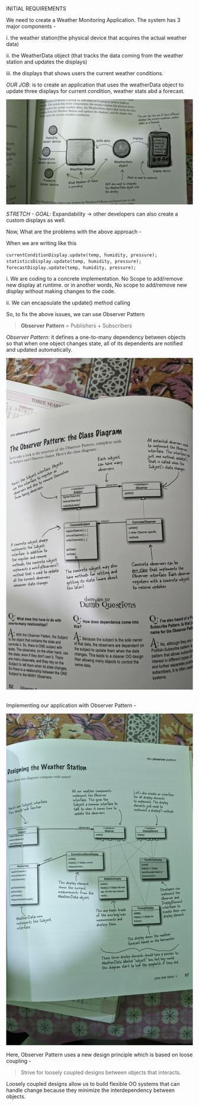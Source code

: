 INITIAL REQUIREMENTS

We need to create a Weather Monitoring Application. The system has 3 major components -

i. the weather station(the physical device that acquires the actual weather data)

ii. the WeatherData object (that tracks the data coming from the weather station and updates the displays)

iii. the displays that shows users the current weather conditions.

*OUR JOB*: is to create an application that uses the weatherData object to update three displays for current condition, weather stats abd a forecast.

![](https://github.com/chandan13tiwari/design-patterns/blob/master/src/main/resources/observer-pattern-diagrams/1.jpg)

*STRETCH - GOAL*: Expandability -> other developers can also create a custom displays as well.



Now, What are the problems with the above approach -

When we are writing like this

``currentConditionDisplay.update(temp, humidity, pressure);`` <br />
``statisticsDisplay.update(temp, humidity, pressure);``  <br />
``forecastDisplay.update(temp, humidity, pressure);``

i. We are coding to a concrete implementation. No Scope to add/remove new display at runtime. or in another words, No scope to add/remove new display without making changes to the code.

ii. We can encapsulate the update() method calling



So, to fix the above issues, we can use Observer Pattern

> **Observer Pattern** = Publishers + Subscribers

*Observer Pattern:* it defines a one-to-many dependency between objects so that when one object changes state, all of its dependents are notified and updated automatically.

![](https://github.com/chandan13tiwari/design-patterns/blob/master/src/main/resources/observer-pattern-diagrams/2.jpg)

<br />
Implementing our application with Observer Pattern - 

![](https://github.com/chandan13tiwari/design-patterns/blob/master/src/main/resources/observer-pattern-diagrams/3.jpg)



Here, Observer Pattern uses a new design principle which is based on loose coupling - 

> Strive for loosely coupled designs between objects that interacts.

Loosely coupled designs allow us to build flexible OO systems that can handle change because they minimize the interdependency between objects.
